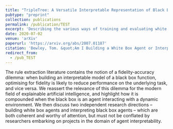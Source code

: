 ```yaml
---
title: "TripleTree: A Versatile Interpretable Representation of Black Box Agents and their Environments"
pubtype: "preprint"
collection: publications
permalink: /publication/TEST
excerpt: 'Describing the various ways of training and evaluating white box approximations of black box policies, and how these can be in conflict.'
date: 2020-07-02
venue: 'arXiv'
paperurl: 'https://arxiv.org/abs/2007.01187'
citation: 'Bewley, Tom. &quot;Am I Building a White Box Agent or Interpreting a Black Box Agent?&quot; <i>arXiv preprint 2007.01187</i>. 2020.'
redirect_from: 
  - /pub_TEST
---
```

The rule extraction literature contains the notion of a fidelity-accuracy dilemma:  when building an interpretable model of a black box function, optimising for fidelity is likely to reduce performance on the underlying task, and vice versa. We reassert the relevance of this dilemma for the modern field of explainable artificial intelligence, and highlight how it is compounded when the black box is an agent interacting with a dynamic environment.  We then discuss two independent research directions – building white box agents and interpreting black box agents – which are both coherent and worthy of attention, but must not be conflated by researchers embarking on projects in the domain of agent interpretability.
